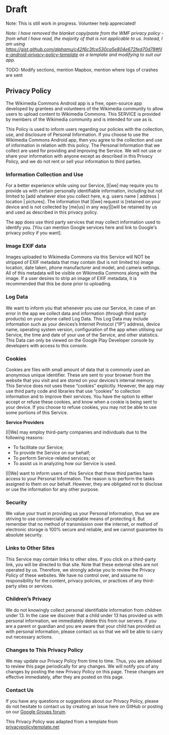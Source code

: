 # Draft

Note: This is still work in progress. Volunteer help appreciated!

_Note: I have removed the blanket copy/paste from the WMF privacy policy - from what I have read, the majority of that is not applicable to us. Instead, I am using https://gist.github.com/alphamu/c42f6c3fce530ca5e804e672fed70d78#file-android-privacy-policy-template as a template and modifying to suit our app._

TODO: Modify sections, mention Mapbox, mention where logs of crashes are sent

## Privacy Policy

The Wikimedia Commons Android app is a free, open-source app developed by grantees and volunteers of the Wikimedia community to allow users to upload content to Wikimedia Commons. This SERVICE is provided by members of the Wikimedia community and is intended for use as is. 

This Policy is used to inform users regarding our policies with the collection, use, and disclosure of Personal Information. If you choose to use the Wikimedia Commons Android app, then you agree to the collection and use of information in relation with this policy. The Personal Information that we collect are used for providing and improving the Service. We will not use or share your information with anyone except as described in this Privacy Policy, and we do not rent or sell your information to third parties.

### Information Collection and Use
For a better experience while using our Service, [I|we] may require you to provide us with certain
    personally identifiable information, including but not limited to [add whatever else you collect here, e.g. users name | address | location | pictures]. 
	The information that [I|we] request is [retained on your device and is not
    collected by [me|us] in any way]|[will be retained by us and used as described in this privacy policy.</p>
<p>The app does use third party services that may collect information used to identify you. [You can mention Google services here and link to Google's privacy policy if you want].

### Image EXIF data

Images uploaded to Wikimedia Commons via this Service will NOT be stripped of EXIF metadata that may contain (but is not limited to) image location, date taken, phone manufacturer and model, and camera settings. All of this metadata will be visible on Wikimedia Commons along with the image. If a user desires to strip an image of EXIF metadata, it is recommended that this be done prior to uploading.

### Log Data

We want to inform you that whenever you use our Service, in case of an error in the app we collect data and information (through third party products) on your phone called Log Data. This Log Data may include information such as your devices’s Internet Protocol (“IP”) address, device name, operating system version, configuration of the app when utilising our Service, the time and date of your use of the Service, and other statistics. This Data can only be viewed on the Google Play Developer console by developers with access to this console. 

### Cookies

Cookies are files with small amount of data that is commonly used an anonymous unique identifier. These are sent to your browser from the website that you visit and are stored on your devices’s internal memory. This Service does not uses these “cookies” explicitly. However, the app may use third party code and libraries that use “cookies” to collection information and to improve their services. You have the option to either accept or refuse these cookies, and know when a cookie is being sent to your device. If you choose to refuse cookies, you may not be able to use some portions of this Service.

<p><strong>Service Providers</strong></p> <!-- This part need seem like it's not needed, but if you use any Google services, or any other third party libraries, chances are, you need this. -->
<p>[I|We] may employ third-party companies and individuals due to the following reasons:</p>
<ul>
    <li>To facilitate our Service;</li>
    <li>To provide the Service on our behalf;</li>
    <li>To perform Service-related services; or</li>
    <li>To assist us in analyzing how our Service is used.</li>
</ul>
<p>[I|We] want to inform users of this Service that these third parties have access to your Personal
    Information. The reason is to perform the tasks assigned to them on our behalf. However, they
    are obligated not to disclose or use the information for any other purpose.</p>

### Security

We value your trust in providing us your Personal Information, thus we are striving to use commercially acceptable means of protecting it. But remember that no method of transmission over the internet, or method of electronic storage is 100% secure and reliable, and we cannot guarantee its absolute security.

### Links to Other Sites

This Service may contain links to other sites. If you click on a third-party link, you will be directed to that site. Note that these external sites are not operated by us. Therefore, we strongly advise you to review the Privacy Policy of these websites. We have no control over, and assume no responsibility for the content, privacy policies, or practices of any third-party sites or services.

### Children’s Privacy

We do not knowingly collect personal identifiable information from children under 13. In the case we discover that a child under 13 has provided us with personal information, we immediately delete this from our servers. If you are a parent or guardian and you are aware that your child has provided us with personal information, please contact us so that we will be able to carry out necessary actions.

### Changes to This Privacy Policy

We may update our Privacy Policy from time to time. Thus, you are advised to review this page periodically for any changes. We will notify you of any changes by posting the new Privacy Policy on this page. These changes are effective immediately, after they are posted on this page.

### Contact Us

If you have any questions or suggestions about our Privacy Policy, please do not hesitate to contact us by creating an issue here on GitHub or posting on our [Google Groups forum](https://groups.google.com/forum/#!forum/commons-app-android).

This Privacy Policy was adapted from a template from [privacypolicytemplate.net](privacypolicytemplate.net)  